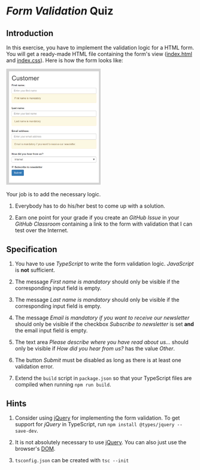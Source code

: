 # *Form Validation* Quiz


## Introduction

In this exercise, you have to implement the validation logic for a HTML form. You will get a ready-made HTML file containing the form's view ([index.html](index.html) and [index.css](index.css)). Here is how the form looks like:

<img src="images/form.png" alt="Initial form" width="50%" />

Your job is to add the necessary logic.

1. Everybody has to do his/her best to come up with a solution.

1. Earn one point for your grade if you create an *GitHub Issue* in your *GitHub Classroom* containing a link to the form with validation that I can test over the Internet.


## Specification

1. You have to use *TypeScript* to write the form validation logic. *JavaScript* is **not** sufficient.

1. The message *First name is mandatory* should only be visible if the corresponding input field is empty.

1. The message *Last name is mandatory* should only be visible if the corresponding input field is empty.

1. The message *Email is mandatory if you want to receive our newsletter* should only be visible if the checkbox *Subscribe to newsletter* is set **and** the email input field is empty.

1. The text area *Please describe where you have read about us...* should only be visible if *How did you hear from us?* has the value *Other*.

1. The button *Submit* must be disabled as long as there is at least one validation error.

1. Extend the `build` script in `package.json` so that your TypeScript files are compiled when running `npm run build`.


## Hints

1. Consider using [jQuery](https://jquery.com/) for implementing the form validation. To get support for *jQuery* in TypeScript, run `npm install @types/jquery --save-dev`.

1. It is not absolutely necessary to use [jQuery](https://jquery.com/). You can also just use the browser's [DOM](https://developer.mozilla.org/en-US/docs/Web/API/Document_Object_Model/Introduction).

1. `tsconfig.json` can be created with `tsc --init`
